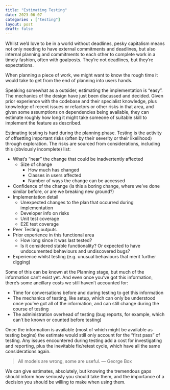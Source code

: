 ```yaml
---
title: "Estimating Testing"
date: 2023-06-07
categories : ["testing"]
layout: post
draft: false
---
```


Whilst we’d love to be in a world without deadlines, pesky capitalism means not only needing to have external commitments and deadlines, but also internal planning and commitments to each other to complete work in a timely fashion, often with goalposts. They’re not deadlines, but they’re expectations.

When planning a piece of work, we might want to know the rough time it would take to get from the end of planning into users hands.

Speaking somewhat as a outsider, estimating the implementation is “easy”. The mechanics of the design have just been discussed and decided. Given prior experience with the codebase and their specialist knowledge, plus knowledge of recent issues or refactors or other risks in that area, and given some assumptions on dependencies being available, they can estimate roughly how long it might take someone of suitable skill to implement the feature as described.

Estimating testing is hard during the planning phase. Testing is the activity of offsetting important risks (often by their severity or their likelihood) through exploration. The risks are sourced from considerations, including this (obviously incomplete) list:

* What’s “near” the change that could be inadvertently affected
  * Size of change
    * How much has changed
    * Classes in users affected
    * Number of ways the change can be accessed
* Confidence of the change (is this a boring change, where we’ve done similar before, or are we breaking new ground?)
* Implementation detail
  * Unexpected changes to the plan that occurred during implementation
  * Developer info on risks
  * Unit test coverage
  * E2E test coverage
* Peer Testing outputs
* Prior experience in this functional area
  * How long since it was last tested?
  * Is it considered stable functionality? Or expected to have undocumented behaviours and undiscovered bugs?
* Experience whilst testing (e.g. unusual behaviours that merit further digging)

Some of this can be known at the Planning stage, but much of the information can’t exist yet. And even once you’ve got this information, there’s some ancillary costs we still haven’t accounted for:

* Time for conversations before and during testing to get this information
* The mechanics of testing, like setup, which can only be understood once you’ve got all of the information, and can still change during the course of testing
* The administration overhead of testing (bug reports, for example, which can’t be known or counted before testing)

Once the information is available (most of which might be available as testing begins) the estimate would still only account for the “first pass” of testing. Any issues encountered during testing add a cost for investigating and reporting, plus the inevitable fix/retest cycle, which have all the same considerations again.

> All models are wrong, some are useful. — George Box

We can give estimates, absolutely, but knowing the tremendous gaps should inform how seriously you should take them, and the importance of a decision you should be willing to make when using them.
